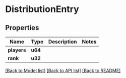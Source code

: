 # DistributionEntry

## Properties

Name | Type | Description | Notes
------------ | ------------- | ------------- | -------------
**players** | **u64** |  | 
**rank** | **u32** |  | 

[[Back to Model list]](../README.md#documentation-for-models) [[Back to API list]](../README.md#documentation-for-api-endpoints) [[Back to README]](../README.md)


